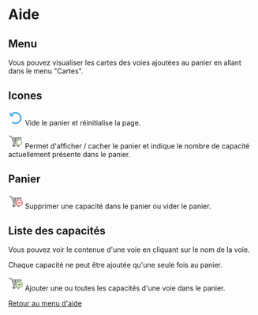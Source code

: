 # Aide

## Menu 
Vous pouvez visualiser les cartes des voies ajoutées au panier en allant dans le menu "Cartes".

## Icones
<img src="../images/ui/reset.png" height="30px" width="30px"/> Vide le panier et réinitialise la page.

<img src="../images/ui/cart.png" height="30px" width="30px"/> Permet d'afficher / cacher le panier et indique le nombre de capacité actuellement présente dans le panier.


## Panier

<img src="../images/ui/removefromcart.png" height="30px" width="30px"/> Supprimer une capacité dans le panier ou vider le panier.

## Liste des capacités

Vous pouvez voir le contenue d'une voie en cliquant sur le nom de la voie.

Chaque capacité ne peut être ajoutée qu'une seule fois au panier.

<img src="../images/ui/addtocart.png" height="30px" width="30px"/> Ajouter une ou toutes les capacités d'une voie dans le panier.

[Retour au menu d'aide](https://github.com/conaruto/conaruto.github.io/wiki/help)



